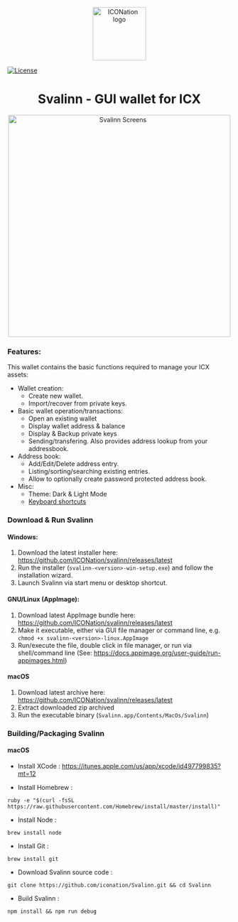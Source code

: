 <p align="center">
  <img 
    src="https://iconation.team/images/very_small.png" 
    width="120px"
    alt="ICONation logo">
</p>

 [![License](https://img.shields.io/badge/License-Apache%202.0-blue.svg)](https://opensource.org/licenses/Apache-2.0)

<h1 align="center">Svalinn - GUI wallet for ICX</h1>

<p align="center">
  <img 
    src="https://i.imgur.com/XvovifF.png"
    width="500px"
    alt="Svalinn Screens">
</p>

### Features:

This wallet contains the basic functions required to manage your ICX assets:

* Wallet creation:
  * Create new wallet.
  * Import/recover from private keys.
* Basic wallet operation/transactions:
  * Open an existing wallet
  * Display wallet address & balance
  * Display & Backup private keys
  * Sending/transfering. Also provides address lookup from your addressbook.
* Address book:
  * Add/Edit/Delete address entry.
  * Listing/sorting/searching existing entries.
  * Allow to optionally create password protected address book.
* Misc:
  * Theme: Dark & Light Mode
  * [Keyboard shortcuts](docs/shortcut.md)

### Download &amp; Run Svalinn

#### Windows:
1. Download the latest installer here: https://github.com/ICONation/svalinn/releases/latest
2. Run the installer (`svalinn-<version>-win-setup.exe`) and follow the installation wizard.
3. Launch Svalinn via start menu or desktop shortcut.

#### GNU/Linux (AppImage):
1. Download latest AppImage bundle here: https://github.com/ICONation/svalinn/releases/latest
2. Make it executable, either via GUI file manager or command line, e.g. `chmod +x svalinn-<version>-linux.AppImage`
3. Run/execute the file, double click in file manager, or run via shell/command line (See: https://docs.appimage.org/user-guide/run-appimages.html)

#### macOS
1. Download latest archive here: https://github.com/ICONation/svalinn/releases/latest
2. Extract downloaded zip archived
3. Run the executable binary (`Svalinn.app/Contents/MacOs/Svalinn`)

### Building/Packaging Svalinn

#### macOS

- Install XCode : 
https://itunes.apple.com/us/app/xcode/id497799835?mt=12

- Install Homebrew : 

```console
ruby -e "$(curl -fsSL https://raw.githubusercontent.com/Homebrew/install/master/install)"
```

- Install Node :

```console
brew install node
```

- Install Git :

```console
brew install git
```

- Download Svalinn source code :

```console
git clone https://github.com/iconation/Svalinn.git && cd Svalinn
```

- Build Svalinn :

```console
npm install && npm run debug
```

